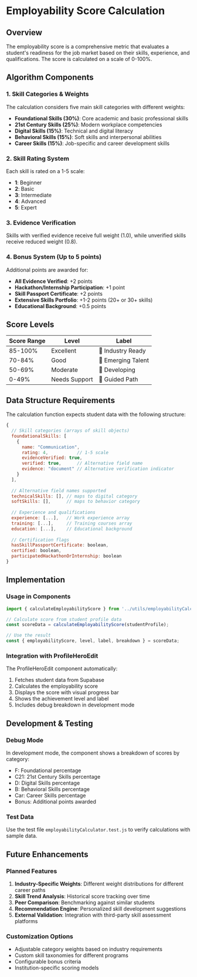 # Employability Score Calculation

## Overview
The employability score is a comprehensive metric that evaluates a student's readiness for the job market based on their skills, experience, and qualifications. The score is calculated on a scale of 0-100%.

## Algorithm Components

### 1. Skill Categories & Weights
The calculation considers five main skill categories with different weights:

- **Foundational Skills (30%)**: Core academic and basic professional skills
- **21st Century Skills (25%)**: Modern workplace competencies
- **Digital Skills (15%)**: Technical and digital literacy
- **Behavioral Skills (15%)**: Soft skills and interpersonal abilities  
- **Career Skills (15%)**: Job-specific and career development skills

### 2. Skill Rating System
Each skill is rated on a 1-5 scale:
- **1**: Beginner
- **2**: Basic
- **3**: Intermediate
- **4**: Advanced
- **5**: Expert

### 3. Evidence Verification
Skills with verified evidence receive full weight (1.0), while unverified skills receive reduced weight (0.8).

### 4. Bonus System (Up to 5 points)
Additional points are awarded for:
- **All Evidence Verified**: +2 points
- **Hackathon/Internship Participation**: +1 point
- **Skill Passport Certificate**: +2 points
- **Extensive Skills Portfolio**: +1-2 points (20+ or 30+ skills)
- **Educational Background**: +0.5 points

## Score Levels

| Score Range | Level | Label |
|-------------|-------|-------|
| 85-100% | Excellent | 🌟 Industry Ready |
| 70-84% | Good | 🚀 Emerging Talent |
| 50-69% | Moderate | 🌱 Developing |
| 0-49% | Needs Support | 🔧 Guided Path |

## Data Structure Requirements

The calculation function expects student data with the following structure:

```javascript
{
  // Skill categories (arrays of skill objects)
  foundationalSkills: [
    {
      name: "Communication",
      rating: 4,           // 1-5 scale
      evidenceVerified: true,
      verified: true,      // Alternative field name
      evidence: "document" // Alternative verification indicator
    }
  ],
  
  // Alternative field names supported
  technicalSkills: [], // maps to digital category
  softSkills: [],      // maps to behavior category
  
  // Experience and qualifications
  experience: [...],   // Work experience array
  training: [...],     // Training courses array
  education: [...],    // Educational background
  
  // Certification flags
  hasSkillPassportCertificate: boolean,
  certified: boolean,
  participatedHackathonOrInternship: boolean
}
```

## Implementation

### Usage in Components
```javascript
import { calculateEmployabilityScore } from '../utils/employabilityCalculator';

// Calculate score from student profile data
const scoreData = calculateEmployabilityScore(studentProfile);

// Use the result
const { employabilityScore, level, label, breakdown } = scoreData;
```

### Integration with ProfileHeroEdit
The ProfileHeroEdit component automatically:
1. Fetches student data from Supabase
2. Calculates the employability score
3. Displays the score with visual progress bar
4. Shows the achievement level and label
5. Includes debug breakdown in development mode

## Development & Testing

### Debug Mode
In development mode, the component shows a breakdown of scores by category:
- F: Foundational percentage
- C21: 21st Century Skills percentage  
- D: Digital Skills percentage
- B: Behavioral Skills percentage
- Car: Career Skills percentage
- Bonus: Additional points awarded

### Test Data
Use the test file `employabilityCalculator.test.js` to verify calculations with sample data.

## Future Enhancements

### Planned Features
1. **Industry-Specific Weights**: Different weight distributions for different career paths
2. **Skill Trend Analysis**: Historical score tracking over time
3. **Peer Comparison**: Benchmarking against similar students
4. **Recommendation Engine**: Personalized skill development suggestions
5. **External Validation**: Integration with third-party skill assessment platforms

### Customization Options
- Adjustable category weights based on industry requirements
- Custom skill taxonomies for different programs
- Configurable bonus criteria
- Institution-specific scoring models